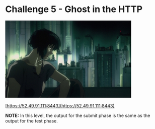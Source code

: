 # Challenge 5 - Ghost in the HTTP

[![ghost-in-the-http](https://raw.githubusercontent.com/kutyel/TuentiChallenge7/master/Challenge%2005/ghost-in-the-http.jpg)](https://52.49.91.111:8443)

[https://52.49.91.111:8443](https://52.49.91.111:8443)

**NOTE:** In this level, the output for the submit phase is the same as the output for the test phase.
